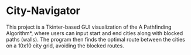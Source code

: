 # City-Navigator
This project is a Tkinter-based GUI visualization of the A Pathfinding Algorithm*, where users can input start and end cities along with blocked paths (walls). The program then finds the optimal route between the cities on a 10x10 city grid, avoiding the blocked routes.

